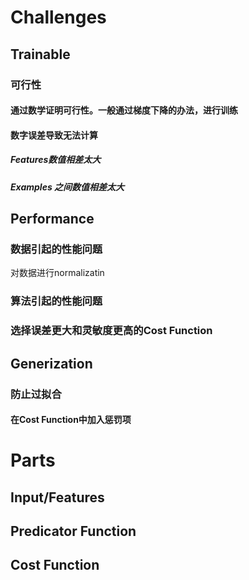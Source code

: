 # Challenges
## Trainable
### 可行性
#### 通过数学证明可行性。一般通过梯度下降的办法，进行训练
#### 数字误差导致无法计算
##### Features数值相差太大
##### Examples 之间数值相差太大 
## Performance
### 数据引起的性能问题
对数据进行normalizatin
### 算法引起的性能问题
### 选择误差更大和灵敏度更高的Cost Function

## Generization
### 防止过拟合
#### 在Cost Function中加入惩罚项

# Parts
## Input/Features

## Predicator Function

## Cost Function
